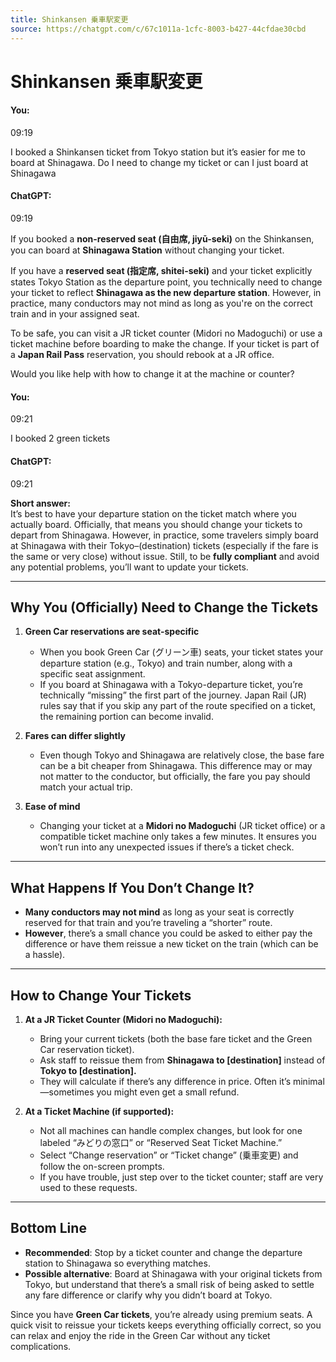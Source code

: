 ```yaml
---
title: Shinkansen 乗車駅変更
source: https://chatgpt.com/c/67c1011a-1cfc-8003-b427-44cfdae30cbd
---
```


# Shinkansen 乗車駅変更

#### You:
<time datetime="2025-02-28T00:19:37.369Z" title="2/28/2025, 9:19:37 AM">09:19</time>

I booked a Shinkansen ticket from Tokyo station but it’s easier for me to board at Shinagawa. Do I need to change my ticket or can I just board at Shinagawa


#### ChatGPT:
<time datetime="2025-02-28T00:19:38.293Z" title="2/28/2025, 9:19:38 AM">09:19</time>

If you booked a **non-reserved seat (自由席, jiyū-seki)** on the Shinkansen, you can board at **Shinagawa Station** without changing your ticket.

If you have a **reserved seat (指定席, shitei-seki)** and your ticket explicitly states Tokyo Station as the departure point, you technically need to change your ticket to reflect **Shinagawa as the new departure station**. However, in practice, many conductors may not mind as long as you're on the correct train and in your assigned seat.

To be safe, you can visit a JR ticket counter (Midori no Madoguchi) or use a ticket machine before boarding to make the change. If your ticket is part of a **Japan Rail Pass** reservation, you should rebook at a JR office.

Would you like help with how to change it at the machine or counter?


#### You:
<time datetime="2025-02-28T00:21:49.239Z" title="2/28/2025, 9:21:49 AM">09:21</time>

I booked 2 green tickets


#### ChatGPT:
<time datetime="2025-02-28T00:21:50.025Z" title="2/28/2025, 9:21:50 AM">09:21</time>

**Short answer:**\
It’s best to have your departure station on the ticket match where you actually board. Officially, that means you should change your tickets to depart from Shinagawa. However, in practice, some travelers simply board at Shinagawa with their Tokyo–(destination) tickets (especially if the fare is the same or very close) without issue. Still, to be **fully compliant** and avoid any potential problems, you’ll want to update your tickets.

---

## Why You (Officially) Need to Change the Tickets

1. **Green Car reservations are seat-specific**
   - When you book Green Car (グリーン車) seats, your ticket states your departure station (e.g., Tokyo) and train number, along with a specific seat assignment.
   - If you board at Shinagawa with a Tokyo-departure ticket, you’re technically “missing” the first part of the journey. Japan Rail (JR) rules say that if you skip any part of the route specified on a ticket, the remaining portion can become invalid.

2. **Fares can differ slightly**
   - Even though Tokyo and Shinagawa are relatively close, the base fare can be a bit cheaper from Shinagawa. This difference may or may not matter to the conductor, but officially, the fare you pay should match your actual trip.

3. **Ease of mind**
   - Changing your ticket at a **Midori no Madoguchi** (JR ticket office) or a compatible ticket machine only takes a few minutes. It ensures you won’t run into any unexpected issues if there’s a ticket check.

---

## What Happens If You Don’t Change It?

- **Many conductors may not mind** as long as your seat is correctly reserved for that train and you’re traveling a “shorter” route.
- **However**, there’s a small chance you could be asked to either pay the difference or have them reissue a new ticket on the train (which can be a hassle).

---

## How to Change Your Tickets

1. **At a JR Ticket Counter (Midori no Madoguchi):**
   - Bring your current tickets (both the base fare ticket and the Green Car reservation ticket).
   - Ask staff to reissue them from **Shinagawa to \[destination]** instead of **Tokyo to \[destination].**
   - They will calculate if there’s any difference in price. Often it’s minimal—sometimes you might even get a small refund.

2. **At a Ticket Machine (if supported):**
   - Not all machines can handle complex changes, but look for one labeled “みどりの窓口” or “Reserved Seat Ticket Machine.”
   - Select “Change reservation” or “Ticket change” (乗車変更) and follow the on-screen prompts.
   - If you have trouble, just step over to the ticket counter; staff are very used to these requests.

---

## Bottom Line

- **Recommended**: Stop by a ticket counter and change the departure station to Shinagawa so everything matches.
- **Possible alternative**: Board at Shinagawa with your original tickets from Tokyo, but understand that there’s a small risk of being asked to settle any fare difference or clarify why you didn’t board at Tokyo.

Since you have **Green Car tickets**, you’re already using premium seats. A quick visit to reissue your tickets keeps everything officially correct, so you can relax and enjoy the ride in the Green Car without any ticket complications.

